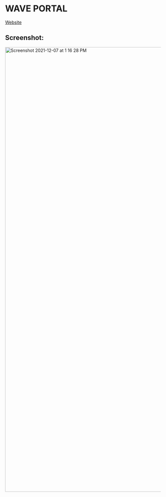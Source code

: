# WAVE PORTAL
[Website](https://vercel.com/agrawalsourabh/my-wave-portal-frontend)

## Screenshot:
<img width="1440" alt="Screenshot 2021-12-07 at 1 16 28 PM" src="https://user-images.githubusercontent.com/8282374/144987987-e8e5306b-4b87-4fae-9605-a6ebf08861af.png">



